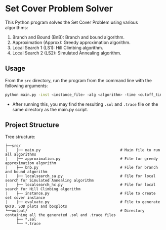 # Set Cover Problem Solver

This Python program solves the Set Cover Problem using various algorithms: 
1. Branch and Bound (BnB): Branch and bound algorithm.
2. Approximation (Approx): Greedy approximation algorithm.
3. Local Search 1 (LS1): Hill Climbing algorithm.
4. Local Search 2 (LS2): Simulated Annealing algorithm.

## Usage
From the `src` directory, run the program from the command line with the following arguments:

```bash
python main.py -inst <instance_file> -alg <algorithm> -time <cutoff_time> -seed <random_seed>
```
* After running this, you may find the resulting `.sol` and `.trace` file on the same directory as the main.py script.


## Project Structure


Tree structure:
```
├──src/
|    │── main.py                                    # Main file to run all algorithms
|    │── approximation.py                           # File for greedy approximation algorithm
|    ├── bnb.py                                     # File for branch and bound algorithm 
|    ├── localsearch_sa.py                          # File for local search for Simulated Annealing algorithm
|    ├── localsearch_hc.py                          # File for local search for Hill Climbing algorithm
|    ├── instance.py                                # File to create set cover instance
|    ├── evaluate.py                                # File to generate QRTD, SQD plots and boxplots
└──output/                                          # Directory containing all the generated .sol and .trace files
     ├── *.sol
     └── *.trace

